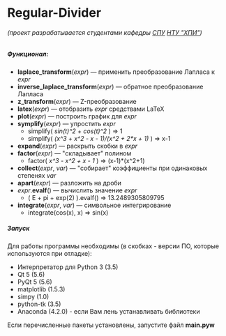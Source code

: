 Regular-Divider
===============

###### (проект разрабатывается студентами кафедры [СПУ](http://www.kpispu.info/ru/about) [НТУ "ХПИ"](http://www.kpi.kharkov.ua/ru/))

##### Функционал:
- **laplace_transform**(*expr*) — применить преобразование Лапласа к *expr*
- **inverse_laplace_transform**(*expr*) — обратное преобразование Лапласа
- **z_transform**(*expr*) — Z-преобразование
- **latex**(*expr*) — отобразить *expr* средствами LaTeX
- **plot**(*expr*) — построить график для *expr*
- **symplify**(*expr*) — упростить *expr*
    + simplify( *sin(t)^2 + cos(t)^2* ) ⇒ 1
    + simplify( *(x^3 + x^2 - x - 1)/(x^2 + 2\*x + 1)* ) ⇒ x-1
- **expand**(*expr*) — раскрыть скобки в *expr*
- **factor**(*expr*) — "складывает" полином
    + factor( *x^3 - x^2 + x - 1* ) ⇒ (x-1)*(x^2+1)
- **collect**(*expr*, *var*) — "собирает" коэффициенты при одинаковых степенях *var*
- **apart**(*expr*) — разложить на дроби
- *expr*.**evalf**() — вычислить значение *expr*
    + ( E + pi + exp(2) ).evalf() ⇒ 13.2489305809795
- **integrate**(*expr*, *var*) — символьное интегрирование
    + integrate(cos(x), x) ⇒ sin(x)

##### Запуск
Для работы программы необходимы (в скобках - версии ПО, которые используются при отладке):
- Интерпретатор для Python 3 (3.5)
- Qt 5 (5.6)
- PyQt 5 (5.6)
- matplotlib (1.5.3)
- simpy (1.0)
- python-tk (3.5)
- Anaconda (4.2.0) - если Вам лень устанавливать библиотеки

Если перечисленные пакеты установлены, запустите файл **main.pyw**
